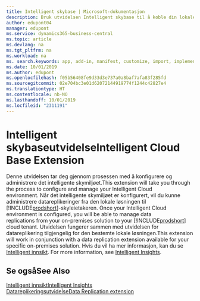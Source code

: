 ```yaml
---
title: Intelligent skybase | Microsoft-dokumentasjon
description: Bruk utvidelsen Intelligent skybase til å koble din lokale løsning til Business Central online.
author: edupont04
manager: edupont
ms.service: dynamics365-business-central
ms.topic: article
ms.devlang: na
ms.tgt_pltfrm: na
ms.workload: na
ms. search.keywords: app, add-in, manifest, customize, import, implement
ms.date: 10/01/2019
ms.author: edupont
ms.openlocfilehash: f05b56408fe9d33d3e737a0a8baf7afa83f285fd
ms.sourcegitcommit: 02e704bc3e01d62072144919774f1244c42827e4
ms.translationtype: HT
ms.contentlocale: nb-NO
ms.lasthandoff: 10/01/2019
ms.locfileid: "2311191"
---
```

# <a name="intelligent-cloud-base-extension"></a><span data-ttu-id="7d837-103">Intelligent skybaseutvidelse</span><span class="sxs-lookup"><span data-stu-id="7d837-103">Intelligent Cloud Base Extension</span></span>

<span data-ttu-id="7d837-104">Denne utvidelsen tar deg gjennom prosessen med å konfigurere og administrere det intelligente skymiljøet.</span><span class="sxs-lookup"><span data-stu-id="7d837-104">This extension will take you through the process to configure and manage your Intelligent Cloud environment.</span></span><span data-ttu-id="7d837-105"> Når det intelligente skymiljøet er konfigurert, vil du kunne administrere datareplikeringer fra den lokale løsningen til [!INCLUDE[prodshort](includes/prodshort.md)]-skyleietakeren.</span><span class="sxs-lookup"><span data-stu-id="7d837-105"> Once your Intelligent Cloud environment is configured, you will be able to manage data replications from your on-premises solution to your [!INCLUDE[prodshort](includes/prodshort.md)] cloud tenant.</span></span> <span data-ttu-id="7d837-106">Utvidelsen fungerer sammen med utvidelsen for datareplikering tilgjengelig for den bestemte lokale løsningen.</span><span class="sxs-lookup"><span data-stu-id="7d837-106">This extension will work in conjunction with a data replication extension available for your specific on-premises solution.</span></span><span data-ttu-id="7d837-107"> Hvis du vil ha mer informasjon, kan du se [Intelligent innsikt](about-intelligent-cloud.md).</span><span class="sxs-lookup"><span data-stu-id="7d837-107"> For more information, see [Intelligent Insights](about-intelligent-cloud.md).</span></span>  

## <a name="see-also"></a><span data-ttu-id="7d837-108">Se også</span><span class="sxs-lookup"><span data-stu-id="7d837-108">See Also</span></span>

[<span data-ttu-id="7d837-109">Intelligent innsikt</span><span class="sxs-lookup"><span data-stu-id="7d837-109">Intelligent Insights</span></span>](about-intelligent-cloud.md)  
[<span data-ttu-id="7d837-110">Datareplikeringsutvidelse</span><span class="sxs-lookup"><span data-stu-id="7d837-110">Data Replication extension</span></span>](ui-extensions-data-replication.md)  
